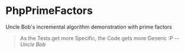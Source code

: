 PhpPrimeFactors
===============

Uncle Bob's incremental algorithm demonstration with prime factors

> As the Tests get more Specific, the Code gets more Generic :P
> -- <cite>Uncle Bob</cite>

